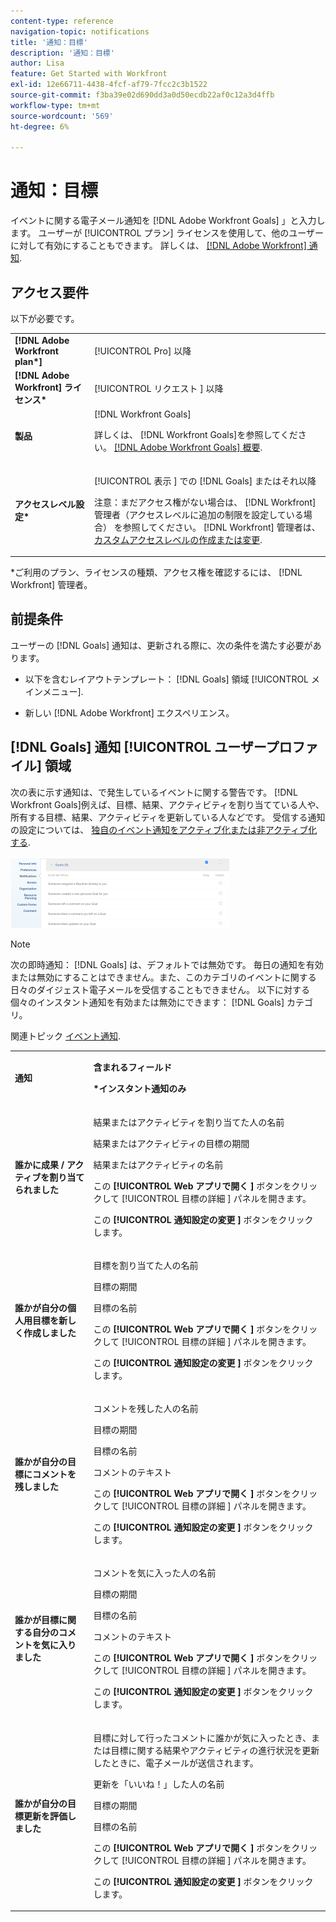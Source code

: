 ```yaml
---
content-type: reference
navigation-topic: notifications
title: '通知：目標'
description: '通知：目標'
author: Lisa
feature: Get Started with Workfront
exl-id: 12e66711-4438-4fcf-af79-7fcc2c3b1522
source-git-commit: f3ba39e02d690dd3a0d50ecdb22af0c12a3d4ffb
workflow-type: tm+mt
source-wordcount: '569'
ht-degree: 6%

---
```


# 通知：目標

イベントに関する電子メール通知を [!DNL Adobe Workfront Goals] 」と入力します。 ユーザーが [!UICONTROL プラン] ライセンスを使用して、他のユーザーに対して有効にすることもできます。 詳しくは、 [[!DNL Adobe Workfront] 通知](../../workfront-basics/using-notifications/wf-notifications.md).

## アクセス要件

<!--
<p data-mc-conditions="QuicksilverOrClassic.Draft mode">(NOTE: because there are conditions for who sees this, I added this from the How To articles/ template although this is not a How To. But I like the format, so I thought keeping it consistent might help users. We may decide to update this when we have access and prereq for overview-type articles)</p>
-->

以下が必要です。

<table style="table-layout:auto"> 
 <col> 
 <col> 
 <tbody> 
  <tr> 
   <td role="rowheader"><strong>[!DNL Adobe Workfront plan*]</strong></td> 
   <td> <p>[!UICONTROL Pro] 以降</p> </td> 
  </tr> 
  <tr> 
   <td role="rowheader"><strong>[!DNL Adobe Workfront] ライセンス*</strong></td> 
   <td> <p>[!UICONTROL リクエスト ] 以降</p> </td> 
  </tr> 
  <tr> 
   <td role="rowheader"><strong>製品</strong></td> 
   <td>[!DNL Workfront Goals] <p>詳しくは、 [!DNL Workfront Goals]を参照してください。 <a href="../../workfront-goals/goal-management/wf-goals-overview.md" class="MCXref xref">[!DNL Adobe Workfront Goals] 概要</a>.</p> </td> 
  </tr> 
  <tr> 
   <td role="rowheader"><strong>アクセスレベル設定*</strong></td> 
   <td> <p>[!UICONTROL 表示 ] での [!DNL Goals] またはそれ以降</p> <p>注意：まだアクセス権がない場合は、 [!DNL Workfront] 管理者（アクセスレベルに追加の制限を設定している場合） を参照してください。 [!DNL Workfront] 管理者は、 <a href="../../administration-and-setup/add-users/configure-and-grant-access/create-modify-access-levels.md" class="MCXref xref">カスタムアクセスレベルの作成または変更</a>.</p> </td> 
  </tr> <!--
   <tr data-mc-conditions="QuicksilverOrClassic.Draft mode"> 
    <td role="rowheader">Object permissions</td> 
    <td> <p>[Insert permissions needed]</p> <p>For information on requesting additional access, see <a href="../../workfront-basics/grant-and-request-access-to-objects/request-access.md" class="MCXref xref">Request access to objects </a>.</p> </td> 
   </tr>
  --> 
 </tbody> 
</table>

&#42;ご利用のプラン、ライセンスの種類、アクセス権を確認するには、 [!DNL Workfront] 管理者。

## 前提条件

ユーザーの [!DNL Goals] 通知は、更新される際に、次の条件を満たす必要があります。

* 以下を含むレイアウトテンプレート： [!DNL Goals] 領域 [!UICONTROL メインメニュー].
* 新しい [!DNL Adobe Workfront] エクスペリエンス。

   <!--
  <MadCap:conditionalText data-mc-conditions="QuicksilverOrClassic.Draft mode">
  (NOTE: we need this here because you can see these notifications from Classic)
  </MadCap:conditionalText>
  -->

## [!DNL Goals] 通知 [!UICONTROL ユーザープロファイル] 領域

次の表に示す通知は、で発生しているイベントに関する警告です。 [!DNL Workfront Goals]例えば、目標、結果、アクティビティを割り当てている人や、所有する目標、結果、アクティビティを更新している人などです。 受信する通知の設定については、 [独自のイベント通知をアクティブ化または非アクティブ化する](../../workfront-basics/using-notifications/activate-or-deactivate-your-own-event-notifications.md).

![](assets/goals-notifications-preferences-350x114.png)

>[!NOTE]
>
>次の即時通知： [!DNL Goals] は、デフォルトでは無効です。 毎日の通知を有効または無効にすることはできません。また、このカテゴリのイベントに関する日々のダイジェスト電子メールを受信することもできません。 以下に対する個々のインスタント通知を有効または無効にできます： [!DNL Goals] カテゴリ。

関連トピック [イベント通知](../../workfront-basics/using-notifications/event-notifications.md).

<table style="table-layout:auto"> 
 <col> 
 <col> 
 <tbody> 
  <tr> 
   <td><strong>通知</strong></td> 
   <td> <p><strong>含まれるフィールド</strong> </p> <p><strong>*インスタント通知のみ</strong></p> </td> 
  </tr> 
  <tr> 
   <td><strong>誰かに成果 / アクティブを割り当てられました</strong></td> 
   <td> <p>結果またはアクティビティを割り当てた人の名前</p> <p>結果またはアクティビティの目標の期間</p> <p>結果またはアクティビティの名前</p> <p>この <strong>[!UICONTROL Web アプリで開く ]</strong> ボタンをクリックして [!UICONTROL 目標の詳細 ] パネルを開きます。</p> <p>この <strong>[!UICONTROL 通知設定の変更 ]</strong> ボタンをクリックします。</p> </td> 
  </tr> 
  <tr> 
   <td><strong>誰かが自分の個人用目標を新しく作成しました</strong> </td> 
   <td> <p>目標を割り当てた人の名前</p> <p>目標の期間</p> <p>目標の名前</p> <p>この <strong>[!UICONTROL Web アプリで開く ]</strong> ボタンをクリックして [!UICONTROL 目標の詳細 ] パネルを開きます。</p> <p>この <strong>[!UICONTROL 通知設定の変更 ]</strong> ボタンをクリックします。</p> </td> 
  </tr> 
  <tr> 
   <td><strong>誰かが自分の目標にコメントを残しました</strong></td> 
   <td> <p>コメントを残した人の名前</p> <p>目標の期間 </p> <p>目標の名前</p> <p>コメントのテキスト</p> <p>この <strong>[!UICONTROL Web アプリで開く ]</strong> ボタンをクリックして [!UICONTROL 目標の詳細 ] パネルを開きます。</p> <p>この <strong>[!UICONTROL 通知設定の変更 ]</strong> ボタンをクリックします。</p> </td> 
  </tr> 
  <tr> 
   <td><strong>誰かが目標に関する自分のコメントを気に入りました</strong></td> 
   <td> <p>コメントを気に入った人の名前</p> <p>目標の期間 </p> <p>目標の名前</p> <p>コメントのテキスト </p> <p>この <strong>[!UICONTROL Web アプリで開く ]</strong> ボタンをクリックして [!UICONTROL 目標の詳細 ] パネルを開きます。</p> <p>この <strong>[!UICONTROL 通知設定の変更 ]</strong> ボタンをクリックします。</p> </td> 
  </tr> 
  <tr> 
   <td><strong>誰かが自分の目標更新を評価しました</strong></td> 
   <td> <p>目標に対して行ったコメントに誰かが気に入ったとき、または目標に関する結果やアクティビティの進行状況を更新したときに、電子メールが送信されます。 </p> <p>更新を「いいね！」した人の名前</p> <p>目標の期間 </p> <p>目標の名前</p> <p>この <strong>[!UICONTROL Web アプリで開く ]</strong> ボタンをクリックして [!UICONTROL 目標の詳細 ] パネルを開きます。</p> <p>この <strong>[!UICONTROL 通知設定の変更 ]</strong> ボタンをクリックします。</p> </td> 
  </tr> 
 </tbody> 
</table>

<!--
NOTE FOR NAME OF GOAL IN LAST TABLE CELL: check this. Is this true? Didn't triggger when this was written; add anything else? Maybe the type of the update is mentioned?!
-->
